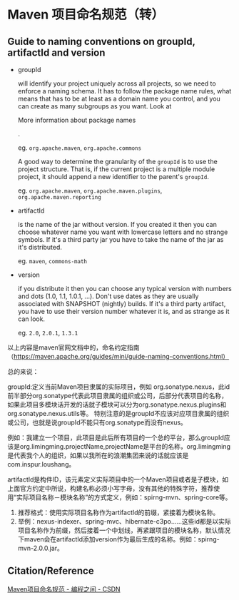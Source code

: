 # Maven 项目命名规范（转）



## Guide to naming conventions on groupId, artifactId and version

- groupId

   will identify your project uniquely across all projects, so we need to enforce a naming schema. It has to follow the package name rules, what means that has to be at least as a domain name you control, and you can create as many subgroups as you want. Look at 

  More information about package names

  .

   

  eg. `org.apache.maven`, `org.apache.commons`

  A good way to determine the granularity of the `groupId` is to use the project structure. That is, if the current project is a multiple module project, it should append a new identifier to the parent's `groupId`.

  eg. `org.apache.maven`, `org.apache.maven.plugins`, `org.apache.maven.reporting`

- artifactId

   is the name of the jar without version. If you created it then you can choose whatever name you want with lowercase letters and no strange symbols. If it's a third party jar you have to take the name of the jar as it's distributed.

   

  eg. `maven`, `commons-math`

- version

   if you distribute it then you can choose any typical version with numbers and dots (1.0, 1.1, 1.0.1, ...). Don't use dates as they are usually associated with SNAPSHOT (nightly) builds. If it's a third party artifact, you have to use their version number whatever it is, and as strange as it can look.

   

  eg. `2.0`, `2.0.1`, `1.3.1`

以上内容是maven官网文档中的，命名约定指南（https://maven.apache.org/guides/mini/guide-naming-conventions.html）

总的来说：



groupId:定义当前Maven项目隶属的实际项目，例如 org.sonatype.nexus，此id前半部分org.sonatype代表此项目隶属的组织或公司，后部分代表项目的名称，如果此项目多模块话开发的话就子模块可以分为org.sonatype.nexus.plugins和org.sonatype.nexus.utils等。 特别注意的是groupId不应该对应项目隶属的组织或公司，也就是说groupId不能只有org.sonatype而没有nexus。

 例如：我建立一个项目，此项目是此后所有项目的一个总的平台，那么groupId应该是org.limingming.projectName,projectName是平台的名称，org.limingming是代表我个人的组织，如果以我所在的浪潮集团来说的话就应该是com.inspur.loushang。

artifactId是构件ID，该元素定义实际项目中的一个Maven项目或者是子模块，如上面官方约定中所说，构建名称必须小写字母，没有其他的特殊字符，推荐使用“实际项目名称－模块名称”的方式定义，例如：spirng-mvn、spring-core等。

1. 推荐格式：使用实际项目名称作为artifactId的前缀，紧接着为模块名称。
2. 举例：nexus-indexer、spring-mvc、hibernate-c3po……这些id都是以实际项目名称作为前缀，然后接着一个中划线，再紧跟项目的模块名称，默认情况下maven会在artifactId添加version作为最后生成的名称。例如：spirng-mvn-2.0.0.jar。



## Citation/Reference

[Maven项目命名规范 - 编程之间 - CSDN](https://blog.csdn.net/limm33/article/details/60959044)